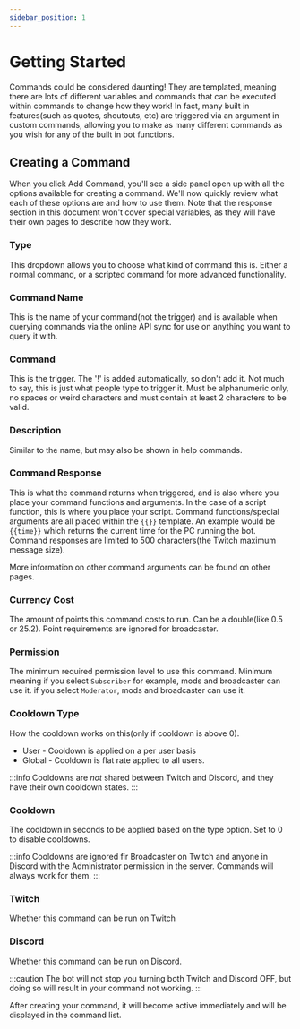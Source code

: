 ```yaml
---
sidebar_position: 1
---
```


# Getting Started
Commands could be considered daunting! They are templated, meaning there are lots of different variables and commands that can be executed within commands to change how they work! In fact, many built in features(such as quotes, shoutouts, etc) are triggered via an argument in custom commands, allowing you to make as many different commands as you wish for any of the built in bot functions.

## Creating a Command
When you click Add Command, you'll see a side panel open up with all the options available for creating a command. We'll now quickly review what each of these options are and how to use them. Note that the response section in this document won't cover special variables, as they will have their own pages to describe how they work.

### Type
This dropdown allows you to choose what kind of command this is. Either a normal command, or a scripted command for more advanced functionality.
### Command Name
This is the name of your command(not the trigger) and is available when querying commands via the online API sync for use on anything you want to query it with.

### Command
This is the trigger. The '!' is added automatically, so don't add it. Not much to say, this is just what people type to trigger it. Must be alphanumeric only, no spaces or weird characters and must contain at least 2 characters to be valid.

### Description
Similar to the name, but may also be shown in help commands.

### Command Response
This is what the command returns when triggered, and is also where you place your command functions and arguments. In the case of a script function, this is where you place your script. Command functions/special arguments are all placed within the `{{}}` template. An example would be `{{time}}` which returns the current time for the PC running the bot. Command responses are limited to 500 characters(the Twitch maximum message size).

More information on other command arguments can be found on other pages.

### Currency Cost
The amount of points this command costs to run. Can be a double(like 0.5 or 25.2). Point requirements are ignored for broadcaster.

### Permission
The minimum required permission level to use this command.
Minimum meaning if you select `Subscriber` for example, mods and broadcaster can use it. if you select `Moderator`, mods and broadcaster can use it.

### Cooldown Type
How the cooldown works on this(only if cooldown is above 0).

* User - Cooldown is applied on a per user basis
* Global - Cooldown is flat rate applied to all users.

:::info
Cooldowns are *not* shared between Twitch and Discord, and they have their own cooldown states.
:::

### Cooldown
The cooldown in seconds to be applied based on the type option. Set to 0 to disable cooldowns.

:::info
Cooldowns are ignored fir Broadcaster on Twitch and anyone in Discord with the Administrator permission in the server.
Commands will always work for them.
:::

### Twitch
Whether this command can be run on Twitch

### Discord
Whether this command can be run on Discord.

:::caution
The bot will not stop you turning both Twitch and Discord OFF, but doing so will result in your command not working.
:::

After creating your command, it will become active immediately and will be displayed in the command list.